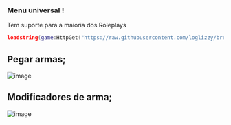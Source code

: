 ### Menu universal !
Tem suporte para a maioria dos Roleplays
```lua
loadstring(game:HttpGet("https://raw.githubusercontent.com/loglizzy/brrp/main/Menu_Universal.lua"))()
```
## Pegar armas;  
![image](https://user-images.githubusercontent.com/72479668/166985534-2f04f734-100c-41bf-8403-1faa6427f67e.png)

## Modificadores de arma;
![image](https://user-images.githubusercontent.com/72479668/166985278-03c8c0bd-d217-4393-9655-476ce14ba339.png)
